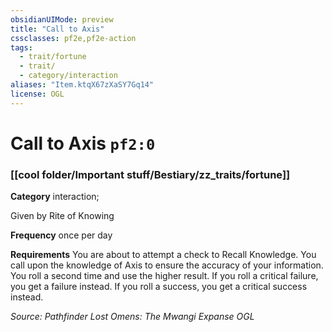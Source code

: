 ```yaml
---
obsidianUIMode: preview
title: "Call to Axis"
cssclasses: pf2e,pf2e-action
tags:
  - trait/fortune
  - trait/
  - category/interaction
aliases: "Item.ktqX67zXaSY7Gq14"
license: OGL
---
```

# Call to Axis `pf2:0`

### [[cool folder/Important stuff/Bestiary/zz_traits/fortune]]

**Category** interaction; 




Given by Rite of Knowing

**Frequency** once per day

**Requirements** You are about to attempt a check to Recall Knowledge. You call upon the knowledge of Axis to ensure the accuracy of your information. You roll a second time and use the higher result. If you roll a critical failure, you get a failure instead. If you roll a success, you get a critical success instead.

*Source: Pathfinder Lost Omens: The Mwangi Expanse*
*OGL*